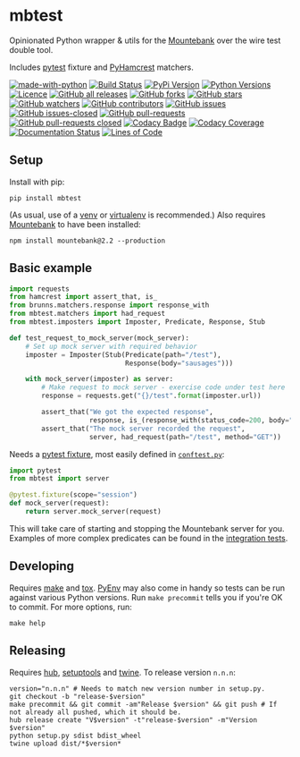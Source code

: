 # mbtest

Opinionated Python wrapper & utils for the [Mountebank](http://www.mbtest.org/) over the wire test double tool.

Includes [pytest](https://pytest.org) fixture and [PyHamcrest](https://pyhamcrest.readthedocs.io) matchers.

[![made-with-python](https://img.shields.io/badge/Made%20with-Python-1f425f.svg)](https://www.python.org/)
[![Build Status](https://travis-ci.org/brunns/mbtest.svg?branch=master&logo=travis)](https://travis-ci.org/brunns/mbtest)
[![PyPi Version](https://img.shields.io/pypi/v/mbtest.svg?logo=pypi)](https://pypi.org/project/mbtest/#history)
[![Python Versions](https://img.shields.io/pypi/pyversions/mbtest.svg?logo=python)](https://pypi.org/project/mbtest/)
[![Licence](https://img.shields.io/github/license/brunns/mbtest.svg)](https://github.com/brunns/mbtest/blob/master/LICENSE)
[![GitHub all releases](https://img.shields.io/github/downloads/brunns/mbtest/total.svg?logo=github)](https://github.com/brunns/mbtest/releases/)
[![GitHub forks](https://img.shields.io/github/forks/brunns/mbtest.svg?label=Fork&logo=github)](https://github.com/brunns/mbtest/network/members)
[![GitHub stars](https://img.shields.io/github/stars/brunns/mbtest.svg?label=Star&logo=github)](https://github.com/brunns/mbtest/stargazers/)
[![GitHub watchers](https://img.shields.io/github/watchers/brunns/mbtest.svg?label=Watch&logo=github)](https://github.com/brunns/mbtest/watchers/)
[![GitHub contributors](https://img.shields.io/github/contributors/brunns/mbtest.svg?logo=github)](https://github.com/brunns/mbtest/graphs/contributors/)
[![GitHub issues](https://img.shields.io/github/issues/brunns/mbtest.svg?logo=github)](https://github.com/brunns/mbtest/issues/)
[![GitHub issues-closed](https://img.shields.io/github/issues-closed/brunns/mbtest.svg?logo=github)](https://github.com/brunns/mbtest/issues?q=is%3Aissue+is%3Aclosed)
[![GitHub pull-requests](https://img.shields.io/github/issues-pr/brunns/mbtest.svg?logo=github)](https://github.com/brunns/mbtest/pulls)
[![GitHub pull-requests closed](https://img.shields.io/github/issues-pr-closed/brunns/mbtest.svg?logo=github)](https://github.com/brunns/mbtest/pulls?utf8=%E2%9C%93&q=is%3Apr+is%3Aclosed)
[![Codacy Badge](https://api.codacy.com/project/badge/Grade/3b7c694664974d17a34e594c43af0c1b)](https://www.codacy.com/app/brunns/mbtest)
[![Codacy Coverage](https://api.codacy.com/project/badge/coverage/3b7c694664974d17a34e594c43af0c1b)](https://www.codacy.com/app/brunns/mbtest)
[![Documentation Status](https://readthedocs.org/projects/mbtest/badge/?version=latest)](https://mbtest.readthedocs.io/en/latest/?badge=latest)
[![Lines of Code](https://tokei.rs/b1/github/brunns/mbtest)](https://github.com/brunns/mbtest)

## Setup

Install with pip:

    pip install mbtest

(As usual, use of a [venv](https://docs.python.org/3/library/venv.html) or [virtualenv](https://virtualenv.pypa.io) is recommended.) Also requires [Mountebank](http://www.mbtest.org/) to have been installed:

    npm install mountebank@2.2 --production

## Basic example

```python
import requests
from hamcrest import assert_that, is_
from brunns.matchers.response import response_with
from mbtest.matchers import had_request
from mbtest.imposters import Imposter, Predicate, Response, Stub

def test_request_to_mock_server(mock_server):
    # Set up mock server with required behavior
    imposter = Imposter(Stub(Predicate(path="/test"), 
                             Response(body="sausages")))

    with mock_server(imposter) as server:
        # Make request to mock server - exercise code under test here
        response = requests.get("{}/test".format(imposter.url))

        assert_that("We got the expected response", 
                    response, is_(response_with(status_code=200, body="sausages")))
        assert_that("The mock server recorded the request", 
                    server, had_request(path="/test", method="GET"))
```

Needs a [pytest fixture](https://docs.pytest.org/en/latest/fixture.html), most easily defined in [`conftest.py`](https://docs.pytest.org/en/latest/fixture.html#conftest-py-sharing-fixture-functions):

```python
import pytest
from mbtest import server

@pytest.fixture(scope="session")
def mock_server(request):
    return server.mock_server(request)
```

This will take care of starting and stopping the Mountebank server for you. Examples of more complex predicates can be found in the [integration tests](https://github.com/brunns/mbtest/tree/master/tests/integration/).

## Developing

Requires [make](https://www.gnu.org/software/make/manual/html_node/index.html) and [tox](https://tox.readthedocs.io). [PyEnv](https://github.com/pyenv/pyenv) may also come in handy so tests can be run against various Python versions.  Run `make precommit` tells you if you're OK to commit. For more options, run:

    make help

## Releasing

Requires [hub](https://hub.github.com/), [setuptools](https://setuptools.readthedocs.io) and [twine](https://twine.readthedocs.io). To release version `n.n.n`:

    version="n.n.n" # Needs to match new version number in setup.py.
    git checkout -b "release-$version"
    make precommit && git commit -am"Release $version" && git push # If not already all pushed, which it should be.
    hub release create "V$version" -t"release-$version" -m"Version $version"
    python setup.py sdist bdist_wheel
    twine upload dist/*$version*
